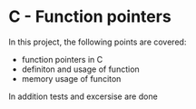 # C - Function pointers

In this project, the following points are covered:
* function pointers in C
* definiton and usage of function
* memory usage of funciton

In addition tests and excersise are done 
